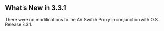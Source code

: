 ## What’s New in 3.3.1

There were no modifications to the AV Switch Proxy in conjunction with O.S. Release 3.3.1.